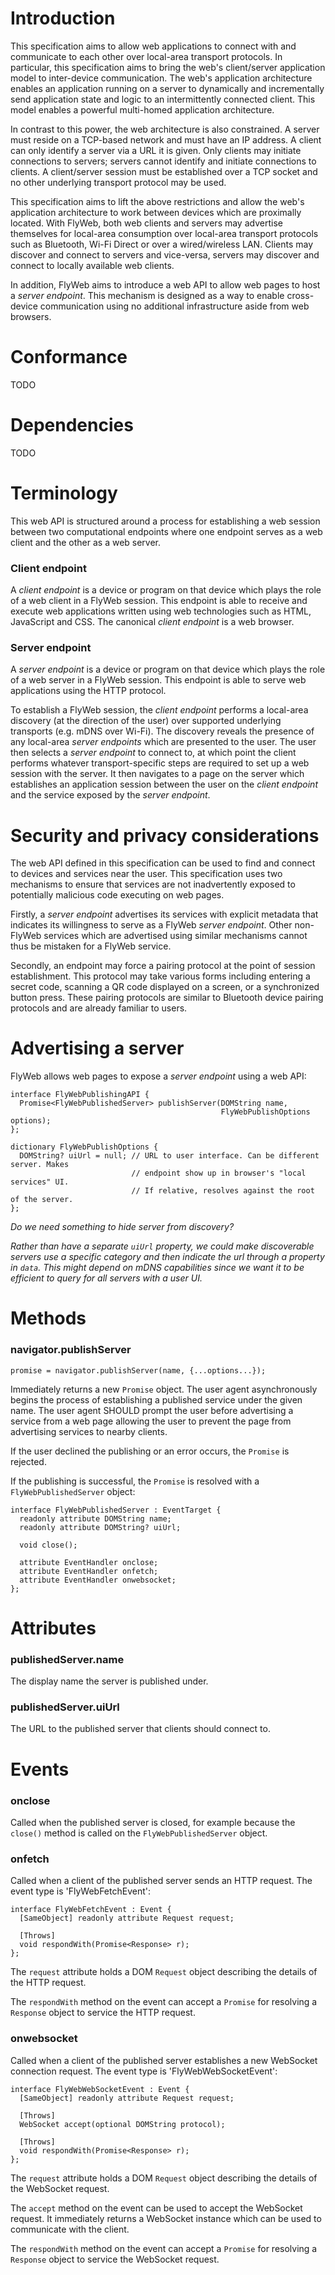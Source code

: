 # Introduction

This specification aims to allow web applications to connect with and
communicate to each other over local-area transport protocols. In particular,
this specification aims to bring the web's client/server application model to
inter-device communication. The web's application architecture enables an
application running on a server to dynamically and incrementally send
application state and logic to an intermittently connected client. This model
enables a powerful multi-homed application architecture.

In contrast to this power, the web architecture is also constrained.  A server
must reside on a TCP-based network and must have an IP address. A client can
only identify a server via a URL it is given. Only clients may initiate
connections to servers; servers cannot identify and initiate connections to
clients. A client/server session must be established over a TCP socket and no
other underlying transport protocol may be used.

This specification aims to lift the above restrictions and allow the web's
application architecture to work between devices which are proximally located.
With FlyWeb, both web clients and servers may advertise themselves for
local-area consumption over local-area transport protocols such as Bluetooth,
Wi-Fi Direct or over a wired/wireless LAN. Clients may discover and connect to
servers and vice-versa, servers may discover and connect to locally available
web clients.

In addition, FlyWeb aims to introduce a web API to allow web pages to host a
*server endpoint*. This mechanism is designed as a way to enable cross-device
communication using no additional infrastructure aside from web browsers.

# Conformance

TODO

# Dependencies

TODO

# Terminology

This web API is structured around a process for establishing a web session
between two computational endpoints where one endpoint serves as a web client
and the other as a web server.

### Client endpoint

A *client endpoint* is a device or program on that device which plays the role
of a web client in a FlyWeb session. This endpoint is able to receive and
execute web applications written using web technologies such as HTML, JavaScript
and CSS. The canonical *client endpoint* is a web browser.

### Server endpoint

A *server endpoint* is a device or program on that device which plays the role
of a web server in a FlyWeb session. This endpoint is able to serve web
applications using the HTTP protocol.

To establish a FlyWeb session, the *client endpoint* performs a local-area
discovery (at the direction of the user) over supported underlying transports
(e.g. mDNS over Wi-Fi). The discovery reveals the presence of any local-area
*server endpoints* which are presented to the user. The user then selects
a *server endpoint* to connect to, at which point the client performs whatever
transport-specific steps are required to set up a web session with the server.
It then navigates to a page on the server which establishes an application
session between the user on the *client endpoint* and the service exposed by
the *server endpoint*.

# Security and privacy considerations

The web API defined in this specification can be used to find and connect to
devices and services near the user. This specification uses two mechanisms
to ensure that services are not inadvertently exposed to potentially
malicious code executing on web pages.

Firstly, a *server endpoint* advertises its services with explicit metadata
that indicates its willingness to serve as a FlyWeb *server endpoint*. Other
non-FlyWeb services which are advertised using similar mechanisms cannot thus
be mistaken for a FlyWeb service.

Secondly, an endpoint may force a pairing protocol at the point of session
establishment. This protocol may take various forms including entering a
secret code, scanning a QR code displayed on a screen, or a synchronized
button press. These pairing protocols are similar to Bluetooth device pairing
protocols and are already familiar to users.

# Advertising a server

FlyWeb allows web pages to expose a *server endpoint* using a web API:

```language-webidl
interface FlyWebPublishingAPI {
  Promise<FlyWebPublishedServer> publishServer(DOMString name,
                                               FlyWebPublishOptions options);
};

dictionary FlyWebPublishOptions {
  DOMString? uiUrl = null; // URL to user interface. Can be different server. Makes
                           // endpoint show up in browser's "local services" UI.
                           // If relative, resolves against the root of the server.
};
```

*Do we need something to hide server from discovery?*

*Rather than have a separate `uiUrl` property, we could make discoverable
servers use a specific category and then indicate the url through a property
in `data`. This might depend on mDNS capabilities since we want it to be
efficient to query for all servers with a user UI.*

# Methods

### navigator.publishServer

```
promise = navigator.publishServer(name, {...options...});
```

Immediately returns a new `Promise` object. The user agent asynchronously
begins the process of establishing a published service under the given
name. The user agent SHOULD prompt the user before advertising a service
from a web page allowing the user to prevent the page from advertising
services to nearby clients.

If the user declined the publishing or an error occurs, the `Promise`
is rejected.

If the publishing is successful, the `Promise` is resolved with a
`FlyWebPublishedServer` object:

```language-webidl
interface FlyWebPublishedServer : EventTarget {
  readonly attribute DOMString name;
  readonly attribute DOMString? uiUrl;

  void close();

  attribute EventHandler onclose;
  attribute EventHandler onfetch;
  attribute EventHandler onwebsocket;
};
```

# Attributes

### publishedServer.name

The display name the server is published under.

### publishedServer.uiUrl

The URL to the published server that clients should connect to.

# Events

### onclose

Called when the published server is closed, for example because the
`close()` method is called on the `FlyWebPublishedServer` object.

### onfetch

Called when a client of the published server sends an HTTP request.
The event type is 'FlyWebFetchEvent':

```language-webidl
interface FlyWebFetchEvent : Event {
  [SameObject] readonly attribute Request request;

  [Throws]
  void respondWith(Promise<Response> r);
};
```

The `request` attribute holds a DOM `Request` object describing the
details of the HTTP request.

The `respondWith` method on the event can accept a `Promise` for
resolving a `Response` object to service the HTTP request.

### onwebsocket

Called when a client of the published server establishes a new WebSocket
connection request. The event type is 'FlyWebWebSocketEvent':

```language-webidl
interface FlyWebWebSocketEvent : Event {
  [SameObject] readonly attribute Request request;

  [Throws]
  WebSocket accept(optional DOMString protocol);

  [Throws]
  void respondWith(Promise<Response> r);
};
```

The `request` attribute holds a DOM `Request` object describing the
details of the WebSocket request.

The `accept` method on the event can be used to accept the WebSocket
request. It immediately returns a WebSocket instance which can be used
to communicate with the client.

The `respondWith` method on the event can accept a `Promise` for
resolving a `Response` object to service the WebSocket request.
